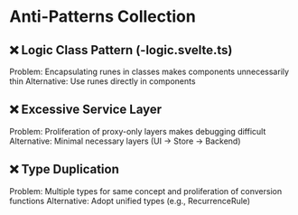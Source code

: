 # Anti-Patterns Collection

## ❌ Logic Class Pattern (-logic.svelte.ts)
Problem: Encapsulating runes in classes makes components unnecessarily thin
Alternative: Use runes directly in components

## ❌ Excessive Service Layer
Problem: Proliferation of proxy-only layers makes debugging difficult
Alternative: Minimal necessary layers (UI → Store → Backend)

## ❌ Type Duplication
Problem: Multiple types for same concept and proliferation of conversion functions
Alternative: Adopt unified types (e.g., RecurrenceRule)
